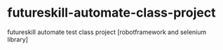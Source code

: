 # futureskill-automate-class-project
futureskill automate test class project [robotframework and selenium library]
